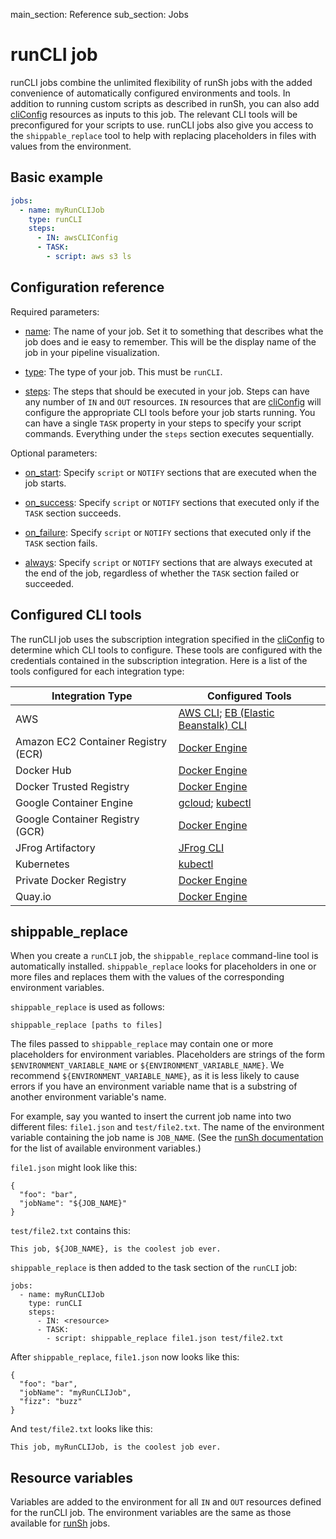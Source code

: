 main_section: Reference
sub_section: Jobs

# runCLI job

runCLI jobs combine the unlimited flexibility of runSh jobs with the added
convenience of automatically configured environments and tools. In addition to
running custom scripts as described in runSh, you can also add
[cliConfig](resource-cliconfig.md) resources as inputs to this job. The relevant
CLI tools will be preconfigured for your scripts to use. runCLI jobs also give
you access to the `shippable_replace` tool to help with replacing placeholders
in files with values from the environment.

## Basic example

````yaml
jobs:
  - name: myRunCLIJob
    type: runCLI
    steps:
      - IN: awsCLIConfig
      - TASK:
        - script: aws s3 ls
````

## Configuration reference

Required parameters:

  - [name](job-runcli.md#name): The name of your job. Set it to something that
describes what the job does and ie easy to remember. This will be the display
name of the job in your pipeline visualization.

  - [type](job-runcli.md#type): The type of your job. This must be `runCLI`.

  - [steps](job-runcli.md#steps): The steps that should be executed in your job.
Steps can have any number of `IN` and `OUT` resources. `IN` resources that are
[cliConfig](resource-cliconfig.md) will configure the appropriate CLI tools
before your job starts running. You can have a single `TASK` property in your
steps to specify your script commands. Everything under the `steps` section
executes sequentially.


Optional parameters:

  - [on_start](job-runcli.md#on_start): Specify `script` or `NOTIFY` sections
that are executed when the job starts.

  - [on_success](job-runcli.md#on_success): Specify `script` or `NOTIFY`
sections that executed only if the `TASK` section succeeds.

  - [on_failure](job-runcli.md#on_success): Specify `script` or `NOTIFY`
sections that executed only if the `TASK` section fails.

  - [always](job-runcli.md#always): Specify `script` or `NOTIFY` sections that
are always executed at the end of the job, regardless of whether the `TASK`
section failed or succeeded.

## Configured CLI tools

The runCLI job uses the subscription integration specified in the
[cliConfig](resource-cliconfig.md) to determine which CLI tools to configure.
These tools are configured with the credentials contained in the subscription
integration. Here is a list of the tools configured for each integration type:

| Integration Type                    | Configured Tools           |
| ------------------------------------|-------------|
| AWS                                 | [AWS CLI](https://aws.amazon.com/cli/); [EB (Elastic Beanstalk) CLI](http://docs.aws.amazon.com/elasticbeanstalk/latest/dg/eb-cli3.html) |
| Amazon EC2 Container Registry (ECR) | [Docker Engine](https://docs.docker.com/engine/reference/commandline/docker/) |
| Docker Hub                          | [Docker Engine](https://docs.docker.com/engine/reference/commandline/docker/) |
| Docker Trusted Registry             | [Docker Engine](https://docs.docker.com/engine/reference/commandline/docker/) |
| Google Container Engine             | [gcloud](https://cloud.google.com/sdk/gcloud/); [kubectl](https://kubernetes.io/docs/user-guide/kubectl/) |
| Google Container Registry (GCR)     | [Docker Engine](https://docs.docker.com/engine/reference/commandline/docker/) |
| JFrog Artifactory                   | [JFrog CLI](https://www.jfrog.com/confluence/display/CLI/CLI+for+JFrog+Artifactory) |
| Kubernetes                          | [kubectl](https://kubernetes.io/docs/user-guide/kubectl/) |
| Private Docker Registry             | [Docker Engine](https://docs.docker.com/engine/reference/commandline/docker/) |
| Quay.io                             | [Docker Engine](https://docs.docker.com/engine/reference/commandline/docker/) |

## shippable_replace

When you create a `runCLI` job, the `shippable_replace` command-line tool is
automatically installed. `shippable_replace` looks for placeholders in one or
more files and replaces them with the values of the corresponding environment
variables.

`shippable_replace` is used as follows:

```
shippable_replace [paths to files]
```

The files passed to `shippable_replace` may contain one or more placeholders
for environment variables. Placeholders are strings of the form
`$ENVIRONMENT_VARIABLE_NAME` or `${ENVIRONMENT_VARIABLE_NAME}`. We recommend
`${ENVIRONMENT_VARIABLE_NAME}`, as it is less likely to cause errors if you have
an environment variable name that is a substring of another environment
variable's name.

For example, say you wanted to insert the current job name into two different
files: `file1.json` and `test/file2.txt`. The name of the environment variable
containing the job name is `JOB_NAME`. (See the [runSh
documentation](job-runsh.md) for the list of available environment
variables.)

`file1.json` might look like this:
```
{
  "foo": "bar",
  "jobName": "${JOB_NAME}"
}
```

`test/file2.txt` contains this:

```
This job, ${JOB_NAME}, is the coolest job ever.
```

`shippable_replace` is then added to the task section of the `runCLI` job:

```
jobs:
  - name: myRunCLIJob
    type: runCLI
    steps:
      - IN: <resource>
      - TASK:
        - script: shippable_replace file1.json test/file2.txt
```

After `shippable_replace`, `file1.json` now looks like this:

```
{
  "foo": "bar",
  "jobName": "myRunCLIJob",
  "fizz": "buzz"
}
```

And `test/file2.txt` looks like this:

```
This job, myRunCLIJob, is the coolest job ever.
```

## Resource variables

Variables are added to the environment for all `IN` and `OUT` resources defined
for the runCLI job. The environment variables are the same as those available
for [runSh](./runSh/) jobs.
